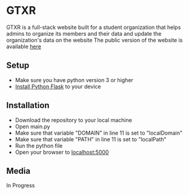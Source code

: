 <h1>GTXR</h1>
GTXR is a full-stack website built for a student organization that helps admins to organize its members and their data and update the organization's data on the website The public version of the website is available <a href="http://www.gtxr.club/">here</a>
<h2>Setup</h2>
<ul>
	<li>Make sure you have python version 3 or higher</li>
	<li><a href="https://www.geeksforgeeks.org/flask-creating-first-simple-application/">Install Python Flask</a> to your device</li>
</ul>
<h2>Installation</h2>
<ul>
	<li>Download the repository to your local machine</li>
	<li>Open main.py</li>
	<li>Make sure that variable "DOMAIN" in line 11 is set to "localDomain"</li>
	<li>Make sure that variable "PATH" in line 11 is set to "localPath"</li>
	<li>Run the python file</li>
	<li>Open your browser to <a href="http://localhost:5000">localhost:5000</a> </li>
</ul>
<h2>Media</h2>
In Progress
